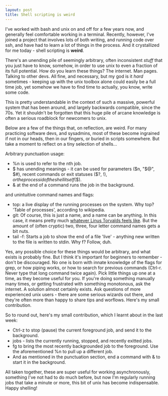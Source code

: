 ```yaml
---
layout: post
title: Shell scripting is weird
---
```

I've worked with bash and unix on and off for a few years now, and generally feel comfortable working in a terminal. Recently, however, I've joined a project that involves lots of both writing, and running code over ssh, and have had to learn a lot of things in the process. And it crystallized for me today - shell scripting is **weird**.

There's an unending pile of seemingly arbitrary, often inconsistent _stuff_ that you just have to know, somehow, in order to use unix to even a fraction of its full potential. How do you learn these things? The internet. Man pages. Talking to other devs. All fine, and necessary, but my god is it _hard_ sometimes - keeping up with the unix toolbox alone could easily be a full time job, yet somehow we have to find time to actually, you know, write some code. 

This is pretty understandable in the context of such a massive, powerful system that has been around, and largely backwards compatible, since the 70s. Yet it shouldn't be forgotten that this huge pile of arcane knowledge is often a serious roadblock for newcomers to unix.

Below are a few of the things that, on reflection, are weird. For many practicing software devs, and sysadmins, most of these become ingrained if not in our heads, then in our fingers, or buried in scripts somewhere. But take a moment to reflect on a tiny selection of shells...

Arbitrary punctuation usage:
 - %n is used to refer to the nth job.
 - $ has unending meanings - it can be used for parameters ($n, "$@", $#), recent commands or exit statuses ($?, $!), or the process id of the shell itself ($$).
 - & at the end of a command runs the job in the background.

and unintuitive command names and flags:
 - top: a live display of the running processes on the system. Why top? 'Table of processes', according to wikipedia.
 - git: Of course, this is just a name, and a name can be anything. In this case, it means pretty much [whatever Linus Torvalds feels like](https://en.wikipedia.org/wiki/Git#Naming). But the amount of (often cryptic) two, three, four letter command names gets a bit nuts.
 - tail -f: Starts a job to show the end of a file 'live' - anything new written to the file is written to stdin. Why f? Follow, duh.

Yes, any possible choice for these things would be arbitrary, and what exists is probably fine. But I think it's important for beginners to remember - don't be discouraged. No one is born with innate knowledge of the flags for grep, or how piping works, or how to search for previous commands (Ctrl-r. Never type that long command twice again). Pick little things up one at a time, as they become useful for you. If you're doing something manually many times, or getting frustrated with something monotonous, ask the internet. A solution almost certainly exists. Ask questions of more experienced unix users - there are some serious wizards out there, and they're often more than happy to share tips and worflows. Here's my small contribution.

So to round out, here's my small contribution, which I learnt about in the last week:

 - Ctrl-z to stop (pause) the current foreground job, and send it to the background.
 - jobs - lists the currently running, stopped, and recently exitted jobs.
 - fg to bring the most recently backgrounded job to the foreground. Use the aforementioned %n to pull up a different job.
 - And as mentioned in the punctuation section, end a command with & to start it in the background.

All taken together, these are super useful for working asynchronously, something I've not had to do much before, but now I'm regularly running jobs that take a minute or more, this bit of unix has become indispensable. Happy shelling!
